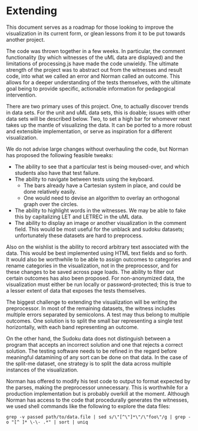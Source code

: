 Extending=========This document serves as a roadmap for those looking to improve thevisualization in its current form, or glean lessons from it to be put towardsanother project.The code was thrown together in a few weeks. In particular, the commentfunctionality (by which witnesses of the uML data are displayed) and thelimitations of processing.js have made the code unwieldy. The ultimate strengthof the project was to abstract out from the witnesses and result code, into whatwe called an error and Norman called an outcome. This allows for a deeperunderstanding of the tests themselves, with the ultimate goal being to providespecific, actionable information for pedagogical intervention.There are two primary uses of this project. One, to actually discover trends indata sets. For the unit and uML data sets, this is doable; issues with otherdata sets will be described below. Two, to set a high bar for whomever nexttakes up the mantle of visualizing the data. It can be ported to a more robustand extensible implementation, or serve as inspiration for a differentvisualization.We do not advise large changes without overhauling the code, but Norman hasproposed the following feasible tweaks:* The ability to see that a particular test is being moused-over, and which students also have that test failure.* The ability to navigate between tests using the keyboard.  * The bars already have a Cartesian system in place, and could be done relatively easily.  * One would need to devise an algorithm to overlay an orthogonal graph over the circles.* The ability to highlight words in the witnesses. We may be able to fake this by capitalizing LET and LETREC in the uML data.* The ability to display an image or another visualization in the comment field. This would be most useful for the unblack and sudoku datasets; unfortunately these datasets are hard to preprocess.Also on the wishlist is the ability to record arbitrary text associated with thedata. This would be best implemented using HTML text fields and so forth. Itwould also be worthwhile to be able to assign outcomes to categories and renamecategories in the visualization, not in the preprocessor, and for these changesto be saved across page loads. The ability to filter out certain outcomes hasalso been proposed. For non-anonymized data, the visualization must either berun locally or password-protected; this is true to a lesser extent of data thatexposes the tests themselves.The biggest challenge to extending the visualization will be writing thepreprocessor. In most of the remaining datasets, the witness includes multipleerrors separated by semicolons. A test may thus belong to multiple outcomes. Onesolution is to split the small bar representing a single test horizontally,with each band representing an outcome.On the other hand, the Sudoku data does not distinguish between a program thataccepts an incorrect solution and one that rejects a correct solution. Thetesting software needs to be refined in the regard before meaningful dataminingof any sort can be done on that data. In the case of the split-me dataset, onestrategy is to split the data across multiple instances of the visualization.Norman has offered to modify his test code to output to format expected by theparses, making the preprocessor unnecessary. This is worthwhile for a productionimplementation but is probably overkill at the moment. Although Norman hasaccess to the code that procedurally generates the witnesses, we used shellcommands like the following to explore the data files: `grep -v passed path/to/data.file | sed s/\"[^\"]*\"/\"foo\"/g | grep -o "[^ ]* \-\- .*" | sort | uniq`